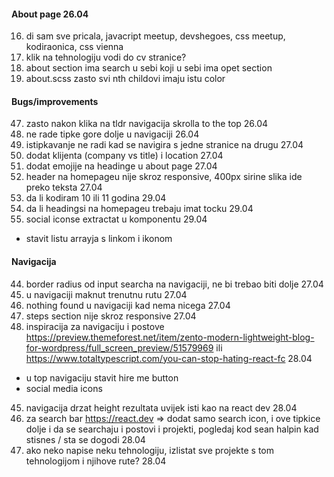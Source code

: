 #### About page 26.04
16. di sam sve pricala, javacript meetup, devshegoes, css meetup, kodiraonica, css vienna
17. klik na tehnologiju vodi do cv stranice?
18. about section ima search u sebi koji u sebi ima opet section
19. about.scss zasto svi nth childovi imaju istu color

#### Bugs/improvements

47. zasto nakon klika na tldr navigacija skrolla to the top 26.04
48. ne rade tipke gore dolje u navigaciji 26.04
49. istipkavanje ne radi kad se navigira s jedne stranice na drugu 27.04
50. dodat klijenta (company vs title) i location 27.04
51. dodat emojije na headinge u about page 27.04
52. header na homepageu nije skroz responsive, 400px sirine slika ide preko teksta 27.04
53. da li kodiram 10 ili 11 godina 29.04
54. da li headingsi na homepageu trebaju imat tocku 29.04
55. social iconse extractat u komponentu 29.04

- stavit listu arrayja s linkom i ikonom

#### Navigacija

44. border radius od input searcha na navigaciji, ne bi trebao biti dolje 27.04
45. u navigaciji maknut trenutnu rutu 27.04
46. nothing found u navigaciji kad nema nicega 27.04
47. steps section nije skroz responsive 27.04
48. inspiracija za navigaciju i postove https://preview.themeforest.net/item/zento-modern-lightweight-blog-for-wordpress/full_screen_preview/51579969 ili https://www.totaltypescript.com/you-can-stop-hating-react-fc 28.04

- u top navigaciju stavit hire me button
- social media icons

45. navigacija drzat height rezultata uvijek isti kao na react dev 28.04
46. za search bar https://react.dev => dodat samo search icon, i ove tipkice dolje i da se searchaju i postovi i projekti, pogledaj kod sean halpin kad stisnes / sta se dogodi 28.04
47. ako neko napise neku tehnologiju, izlistat sve projekte s tom tehnologijom i njihove rute? 28.04
